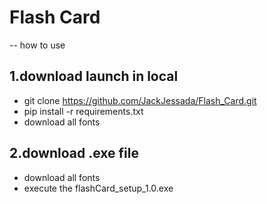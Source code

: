 # Flash Card
-- how to use
## 1.download launch in local 
- git clone https://github.com/JackJessada/Flash_Card.git
- pip install -r requirements.txt
- download all fonts
## 2.download .exe file
- download all fonts
- execute the flashCard_setup_1.0.exe
